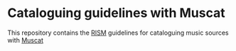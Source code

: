 # Cataloguing guidelines with Muscat
This repository contains the [RISM](http://www.rism.info) guidelines for cataloguing music sources with [Muscat](https://github.com/rism-digital/muscat)
